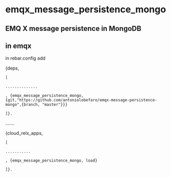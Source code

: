 emqx_message_persistence_mongo
===============

EMQ X message persistence in MongoDB
--
in emqx 
--
in rebar.config add 

{deps,

    [
    
    ..............
    
    , {emqx_message_persistence_mongo,{git,"https://github.com/antoniolobefaro/emqx-message-persistence-mongo",{branch, "master"}}}
    
    ]}.
    

.......


{cloud_relx_apps,

    [
    
    ...........
    
    , {emqx_message_persistence_mongo, load}
    
    ]}.
    


